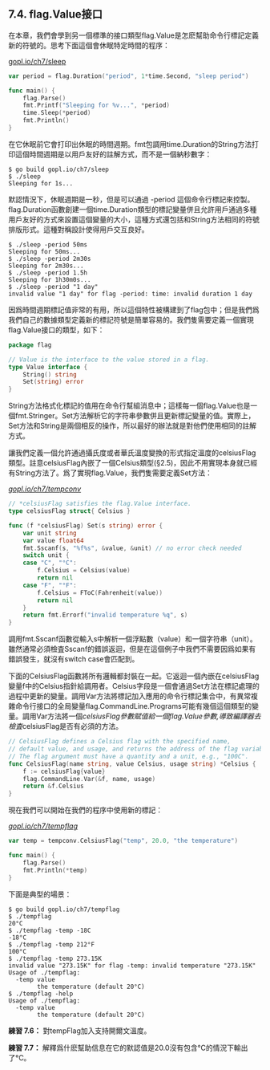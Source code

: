 ## 7.4. flag.Value接口

在本章，我們會學到另一個標準的接口類型flag.Value是怎麽幫助命令行標記定義新的符號的。思考下面這個會休眠特定時間的程序：

<u></i>gopl.io/ch7/sleep</i></u>
```go
var period = flag.Duration("period", 1*time.Second, "sleep period")

func main() {
	flag.Parse()
	fmt.Printf("Sleeping for %v...", *period)
	time.Sleep(*period)
	fmt.Println()
}
```

在它休眠前它會打印出休眠的時間週期。fmt包調用time.Duration的String方法打印這個時間週期是以用戶友好的註解方式，而不是一個納秒數字：

```
$ go build gopl.io/ch7/sleep
$ ./sleep
Sleeping for 1s...
```

默認情況下，休眠週期是一秒，但是可以通過 -period 這個命令行標記來控製。flag.Duration函數創建一個time.Duration類型的標記變量併且允許用戶通過多種用戶友好的方式來設置這個變量的大小，這種方式還包括和String方法相同的符號排版形式。這種對稱設計使得用戶交互良好。

```
$ ./sleep -period 50ms
Sleeping for 50ms...
$ ./sleep -period 2m30s
Sleeping for 2m30s...
$ ./sleep -period 1.5h
Sleeping for 1h30m0s...
$ ./sleep -period "1 day"
invalid value "1 day" for flag -period: time: invalid duration 1 day
```

因爲時間週期標記值非常的有用，所以這個特性被構建到了flag包中；但是我們爲我們自己的數據類型定義新的標記符號是簡單容易的。我們隻需要定義一個實現flag.Value接口的類型，如下：

```go
package flag

// Value is the interface to the value stored in a flag.
type Value interface {
	String() string
	Set(string) error
}
```

String方法格式化標記的值用在命令行幫組消息中；這樣每一個flag.Value也是一個fmt.Stringer。Set方法解析它的字符串參數併且更新標記變量的值。實際上，Set方法和String是兩個相反的操作，所以最好的辦法就是對他們使用相同的註解方式。

讓我們定義一個允許通過攝氏度或者華氏溫度變換的形式指定溫度的celsiusFlag類型。註意celsiusFlag內嵌了一個Celsius類型(§2.5)，因此不用實現本身就已經有String方法了。爲了實現flag.Value，我們隻需要定義Set方法：

<u><i>gopl.io/ch7/tempconv</i></u>
```go
// *celsiusFlag satisfies the flag.Value interface.
type celsiusFlag struct{ Celsius }

func (f *celsiusFlag) Set(s string) error {
	var unit string
	var value float64
	fmt.Sscanf(s, "%f%s", &value, &unit) // no error check needed
	switch unit {
	case "C", "°C":
		f.Celsius = Celsius(value)
		return nil
	case "F", "°F":
		f.Celsius = FToC(Fahrenheit(value))
		return nil
	}
	return fmt.Errorf("invalid temperature %q", s)
}
```

調用fmt.Sscanf函數從輸入s中解析一個浮點數（value）和一個字符串（unit）。雖然通常必須檢査Sscanf的錯誤返迴，但是在這個例子中我們不需要因爲如果有錯誤發生，就沒有switch case會匹配到。

下面的CelsiusFlag函數將所有邏輯都封裝在一起。它返迴一個內嵌在celsiusFlag變量f中的Celsius指針給調用者。Celsius字段是一個會通過Set方法在標記處理的過程中更新的變量。調用Var方法將標記加入應用的命令行標記集合中，有異常複雜命令行接口的全局變量flag.CommandLine.Programs可能有幾個這個類型的變量。調用Var方法將一個*celsiusFlag參數賦值給一個flag.Value參數,導致編譯器去檢査*celsiusFlag是否有必須的方法。

```go
// CelsiusFlag defines a Celsius flag with the specified name,
// default value, and usage, and returns the address of the flag variable.
// The flag argument must have a quantity and a unit, e.g., "100C".
func CelsiusFlag(name string, value Celsius, usage string) *Celsius {
	f := celsiusFlag{value}
	flag.CommandLine.Var(&f, name, usage)
	return &f.Celsius
}
```

現在我們可以開始在我們的程序中使用新的標記：

<u><i>gopl.io/ch7/tempflag</i></u>
```go
var temp = tempconv.CelsiusFlag("temp", 20.0, "the temperature")

func main() {
	flag.Parse()
	fmt.Println(*temp)
}
```

下面是典型的場景：

```
$ go build gopl.io/ch7/tempflag
$ ./tempflag
20°C
$ ./tempflag -temp -18C
-18°C
$ ./tempflag -temp 212°F
100°C
$ ./tempflag -temp 273.15K
invalid value "273.15K" for flag -temp: invalid temperature "273.15K"
Usage of ./tempflag:
  -temp value
        the temperature (default 20°C)
$ ./tempflag -help
Usage of ./tempflag:
  -temp value
        the temperature (default 20°C)
```

**練習 7.6：** 對tempFlag加入支持開爾文溫度。

**練習 7.7：** 解釋爲什麽幫助信息在它的默認值是20.0沒有包含°C的情況下輸出了°C。
